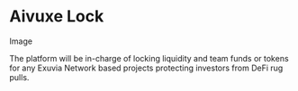 # Aivuxe Lock

Image





The platform will be in-charge of locking liquidity and team funds or tokens for any Exuvia Network based projects protecting investors from DeFi rug pulls.
